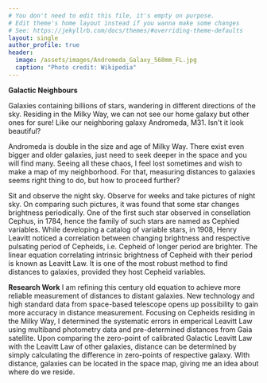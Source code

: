 ```yaml
---
# You don't need to edit this file, it's empty on purpose.
# Edit theme's home layout instead if you wanna make some changes
# See: https://jekyllrb.com/docs/themes/#overriding-theme-defaults
layout: single
author_profile: true
header:
  image: /assets/images/Andromeda_Galaxy_560mm_FL.jpg
  caption: "Photo credit: Wikipedia"
---
```


**Galactic Neighbours**

Galaxies containing billions of stars, wandering in different directions of the sky. Residing in the Milky Way, we can not see our home galaxy but other ones for sure! Like our neighboring galaxy Andromeda, M31. Isn't it look beautiful? 

Andromeda is double in the size and age of Milky Way. There exist even bigger and older galaxies, just need to seek deeper in the space and you will find many. Seeing all these chaos, I feel lost sometimes and wish to make a map of my neighborhood. For that, measuring distances to galaxies seems right thing to do, but how to proceed further? 

Sit and observe the night sky. Observe for weeks and take pictures of night sky. On comparing such pictures, it was found that some star changes brightness periodically. One of the first such star observed in consellation Cephus, in 1784, hence the family of such stars are named as Cephied variables. While developing a catalog of variable stars, in 1908, Henry Leavitt noticed a correlation between changing brightness and respective pulsating period of Cepheids, i.e. Cepheid of longer period are brighter. The linear equation correlating intrinsic brightness of Cepheid with their period is known as Leavitt Law. It is one of the most robust method to find distances to galaxies, provided they host Cepheid variables. 

**Research Work**
I am refining this century old equation to achieve more reliable measurement of distances to distant galaxies. New technology and high standard data from space-based telescope opens up possibility to gain more accuracy in distance measurement. Focusing on Cepheids residing in the Milky Way, I determined the systematic errors in emperical Leavitt Law using multiband photometry data and pre-determined distances from Gaia satellite. Upon comparing the zero-point of calibrated Galactic Leavitt Law with the Leavitt Law of other galaxies, distance can be determined by simply calculating the difference in zero-points of respective galaxy. WIth distance, galaxies can be located in the space map, giving me an idea about where do we reside. 
